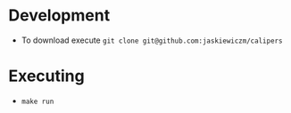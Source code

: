 # Development

* To download execute `git clone git@github.com:jaskiewiczm/calipers`

# Executing

* `make run`